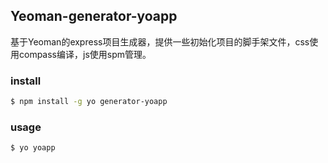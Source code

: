 ## Yeoman-generator-yoapp

基于Yeoman的express项目生成器，提供一些初始化项目的脚手架文件，css使用compass编译，js使用spm管理。

### install

```bash
$ npm install -g yo generator-yoapp
```

### usage

```bash
$ yo yoapp
```